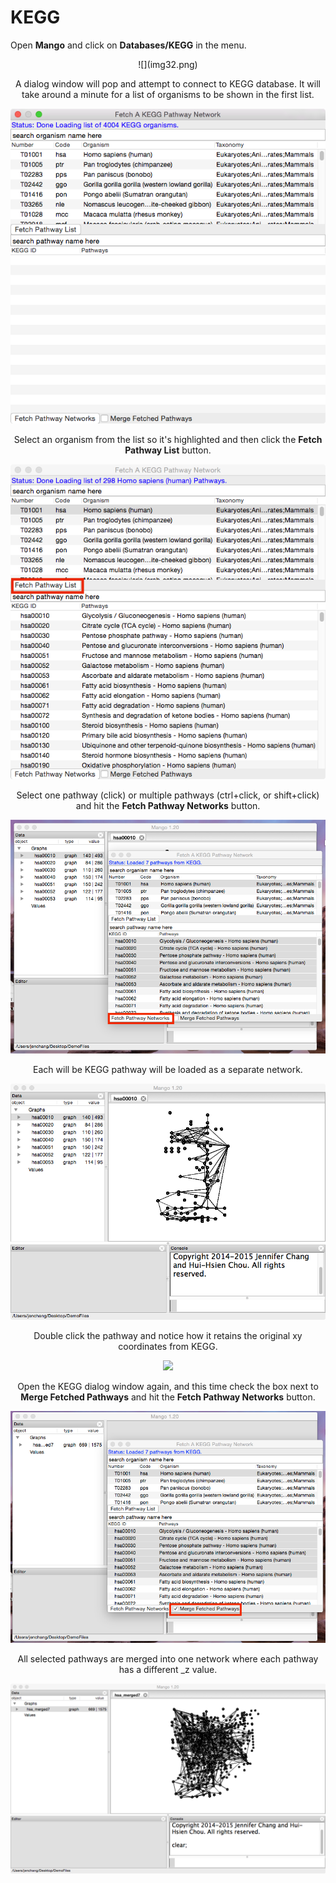 # KEGG

Open **Mango** and click on **Databases/KEGG** in the menu.

<center>
![](img32.png)

A dialog window will pop and attempt to connect to KEGG database. It will take around a minute for a list of organisms to be shown in the first list. 

![width=2in](img33.png)

Select an organism from the list so it's highlighted and then click the **Fetch Pathway List** button. 

![](img34.png)

Select one pathway (click) or multiple pathways (ctrl+click, or shift+click) and hit the **Fetch Pathway Networks** button.

![](img36.png)

Each will be KEGG pathway will be loaded as a separate network.

![](img35.png)

Double click the pathway and notice how it retains the original xy coordinates from KEGG.

![](http://rest.kegg.jp/get/hsa00010/image)

Open the KEGG dialog window again, and this time check the box next to **Merge Fetched Pathways** and hit the **Fetch Pathway Networks** button. 

![](img37.png)

All selected pathways are merged into one network where each pathway has a different _z value.

![](img38.png)

